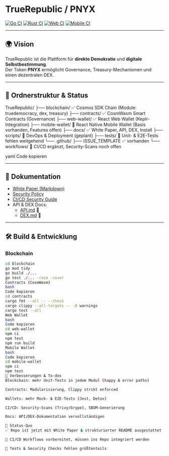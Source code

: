 # TrueRepublic / PNYX

[![Go CI](https://github.com/NeaBouli/TrueRepublic/actions/workflows/go-ci.yml/badge.svg)](https://github.com/NeaBouli/TrueRepublic/actions/workflows/go-ci.yml)
[![Rust CI](https://github.com/NeaBouli/TrueRepublic/actions/workflows/rust-ci.yml/badge.svg)](https://github.com/NeaBouli/TrueRepublic/actions/workflows/rust-ci.yml)
[![Web CI](https://github.com/NeaBouli/TrueRepublic/actions/workflows/react-ci.yml/badge.svg)](https://github.com/NeaBouli/TrueRepublic/actions/workflows/react-ci.yml)
[![Mobile CI](https://github.com/NeaBouli/TrueRepublic/actions/workflows/react-native-ci.yml/badge.svg)](https://github.com/NeaBouli/TrueRepublic/actions/workflows/react-native-ci.yml)

---

## 🌍 Vision
TrueRepublic ist die Plattform für **direkte Demokratie** und **digitale Selbstbestimmung**.  
Der Token **PNYX** ermöglicht Governance, Treasury-Mechanismen und einen dezentralen DEX.  

---

## 📂 Ordnerstruktur & Status

TrueRepublic/
├── blockchain/ ✅ Cosmos SDK Chain (Module: truedemocracy, dex, treasury)
├── contracts/ ✅ CosmWasm Smart Contracts (Governance)
├── web-wallet/ ✅ React Web Wallet (Keplr-Integration)
├── mobile-wallet/ 🔵 React Native Mobile Wallet (Basis vorhanden, Features offen)
├── docs/ ✅ White Paper, API, DEX, Install
├── scripts/ 🔵 DevOps & Deployment (geplant)
├── tests/ 🔴 Unit- & E2E-Tests fehlen weitgehend
└── .github/
├── ISSUE_TEMPLATE ✅ vorhanden
└── workflows/ 🔵 CI/CD ergänzt, Security-Scans noch offen

yaml
Code kopieren

---

## 📑 Dokumentation

- [White Paper (Markdown)](docs/WhitePaper_TR.md)  
- [Security Policy](SECURITY.md)  
- [CI/CD Security Guide](TrueRepublic_CI_CD_Security.pdf)  
- API & DEX Docs:  
  - [API.md](docs/API.md) 🔵  
  - [DEX.md](docs/DEX.md) 🔵  

---

## 🛠️ Build & Entwicklung

### Blockchain
```bash
cd blockchain
go mod tidy
go build ./...
go test ./... -race -cover
Contracts (CosmWasm)
bash
Code kopieren
cd contracts
cargo fmt --all -- --check
cargo clippy --all-targets -- -D warnings
cargo test --all
Web Wallet
bash
Code kopieren
cd web-wallet
npm ci
npm test
npm run build
Mobile Wallet
bash
Code kopieren
cd mobile-wallet
npm ci
npm test
🚀 Verbesserungen & To-dos
Blockchain: mehr Unit-Tests in jedem Modul (happy & error paths)

Contracts: Modularisierung, Clippy strikt enforced

Wallets: mehr Mock- & E2E-Tests (Jest, Detox)

CI/CD: Security-Scans (Trivy/Grype), SBOM-Generierung

Docs: API/DEX-Dokumentation vervollständigen

📌 Status-Quo
✅ Repo ist jetzt mit White Paper & strukturierter README ausgestattet

🔵 CI/CD Workflows vorbereitet, müssen ins Repo integriert werden

🔴 Tests & Security Checks fehlen größtenteils

